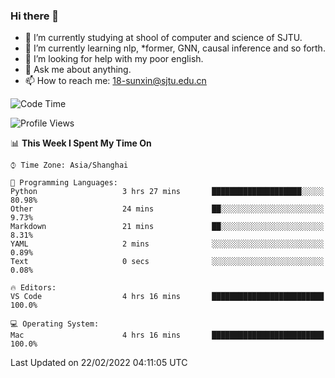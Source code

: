 ### Hi there 👋

<!--
**sunxin000/sunxin000** is a ✨ _special_ ✨ repository because its `README.md` (this file) appears on your GitHub profile.

Here are some ideas to get you started:

- 🔭 I’m currently working on ...
- 🌱 I’m currently learning ...
- 👯 I’m looking to collaborate on ...
- 🤔 I’m looking for help with ...
- 💬 Ask me about ...
- 📫 How to reach me: ...
- 😄 Pronouns: ...
- ⚡ Fun fact: ...
-->
- 🏫 I’m currently studying at shool of computer and science of SJTU.
- 🌱 I’m currently learning nlp, \*former, GNN, causal inference and so forth.
- 🤔 I’m looking for help with my poor english.
- 💬 Ask me about anything.
- 📫 How to reach me: 18-sunxin@sjtu.edu.cn
<!--START_SECTION:waka-->
![Code Time](http://img.shields.io/badge/Code%20Time-89%20hrs%2044%20mins-blue)

![Profile Views](http://img.shields.io/badge/Profile%20Views-2-blue)

📊 **This Week I Spent My Time On** 

```text
⌚︎ Time Zone: Asia/Shanghai

💬 Programming Languages: 
Python                   3 hrs 27 mins       ████████████████████░░░░░   80.98% 
Other                    24 mins             ██░░░░░░░░░░░░░░░░░░░░░░░   9.73% 
Markdown                 21 mins             ██░░░░░░░░░░░░░░░░░░░░░░░   8.31% 
YAML                     2 mins              ░░░░░░░░░░░░░░░░░░░░░░░░░   0.89% 
Text                     0 secs              ░░░░░░░░░░░░░░░░░░░░░░░░░   0.08%

🔥 Editors: 
VS Code                  4 hrs 16 mins       █████████████████████████   100.0%

💻 Operating System: 
Mac                      4 hrs 16 mins       █████████████████████████   100.0%

```


 Last Updated on 22/02/2022 04:11:05 UTC
<!--END_SECTION:waka-->
